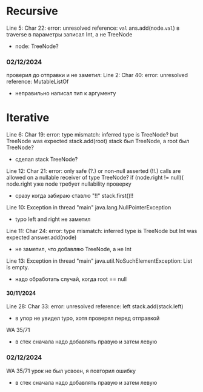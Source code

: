 # Recursive
Line 5: Char 22: error: unresolved reference: `val`
ans.add(node.`val`) в traverse в параметры записал Int, а не TreeNode
- node: TreeNode?
### 02/12/2024
проверил до отправки и не заметил: Line 2: Char 40: error: unresolved reference: MutableListOf
- неправильно написал тип к аргументу

# Iterative
Line 6: Char 19: error: type mismatch: inferred type is TreeNode? but TreeNode was expected
stack.add(root) stack был TreeNode, а root был TreeNode?
- сделал stack TreeNode?


Line 12: Char 21: error: only safe (?.) or non-null asserted (!!.) calls are allowed on a nullable receiver of type TreeNode?
if (node.right != null){ node.right уже node требует nullability проверку
- сразу когда забираю ставлю "!!" stack.first()!!

Line 10: Exception in thread "main" java.lang.NullPointerException
- typo left and right не заметил

Line 11: Char 24: error: type mismatch: inferred type is TreeNode but Int was expected
answer.add(node)
- не заметил, что добавляю TreeNode, а не Int

Line 13: Exception in thread "main" java.util.NoSuchElementException: List is empty.
- надо обработать случай, когда root == null

#### 30/11/2024
Line 28: Char 33: error: unresolved reference: left
stack.add(stack.left)  
- в упор не увидел typo, хотя проверял перед отправкой

WA 35/71 
- в стек сначала надо добавлять правую и затем левую

### 02/12/2024
WA 35/71 урок не был усвоен, я повторил ошибку
- в стек сначала надо добавлять правую и затем левую